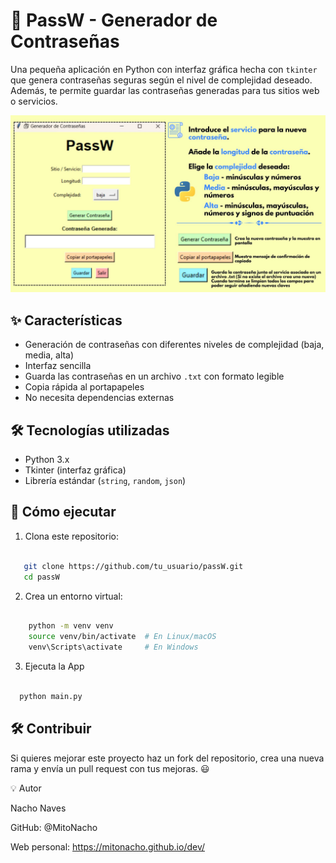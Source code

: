 # 🔐 PassW - Generador de Contraseñas

Una pequeña aplicación en Python con interfaz gráfica hecha con `tkinter` que genera contraseñas seguras según el nivel de complejidad deseado. Además, te permite guardar las contraseñas generadas para tus sitios web o servicios.

![Captura de pantalla](./assets/captura.jpg)

## ✨ Características

- Generación de contraseñas con diferentes niveles de complejidad (baja, media, alta)
- Interfaz sencilla 
- Guarda las contraseñas en un archivo `.txt` con formato legible
- Copia rápida al portapapeles
- No necesita dependencias externas

## 🛠️ Tecnologías utilizadas

- Python 3.x
- Tkinter (interfaz gráfica)
- Librería estándar (`string`, `random`, `json`)

## 🚀 Cómo ejecutar

1. Clona este repositorio:
```bash
   
   git clone https://github.com/tu_usuario/passW.git
   cd passW
```


2. Crea un entorno virtual:
```bash

    python -m venv venv
    source venv/bin/activate  # En Linux/macOS
    venv\Scripts\activate     # En Windows
```

3. Ejecuta la App

 ```bash
   
   python main.py
```




## 🛠️ Contribuir

Si quieres mejorar este proyecto haz un fork del repositorio, crea una nueva rama y envía un pull request con tus mejoras. 😃

💡 Autor

Nacho Naves

GitHub: @MitoNacho

Web personal: https://mitonacho.github.io/dev/



